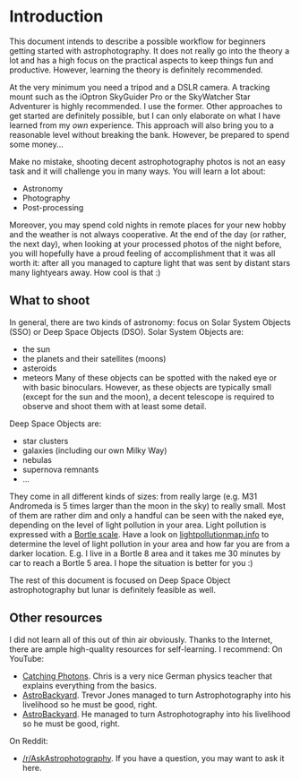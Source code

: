 # Introduction
This document intends to describe a possible workflow for beginners getting started with astrophotography.
It does not really go into the theory a lot and has a high focus on the practical aspects to keep things
fun and productive. However, learning the theory is definitely recommended.

At the very minimum you need a tripod and a DSLR camera. A tracking mount such as the iOptron SkyGuider Pro
or the SkyWatcher Star Adventurer is highly recommended. I use the former.
Other approaches to get started are definitely possible, but I can only elaborate on what I have learned from
my _own_ experience. This approach will also bring you to a reasonable level without breaking the bank. However, be prepared to
spend some money...

Make no mistake, shooting decent astrophotography photos is not an easy task and it will challenge you in many ways.
You will learn a lot about:
- Astronomy
- Photography
- Post-processing

Moreover, you may spend cold nights in remote places for your new hobby and the weather is not always cooperative.
At the end of the day (or rather, the next day), when looking at your processed photos of the night before, you will
hopefully have a proud feeling of accomplishment that it was all worth it: after all you managed to capture light
that was sent by distant stars many lightyears away. How cool is that :)

## What to shoot
In general, there are two kinds of astronomy: focus on Solar System Objects (SSO) or Deep Space Objects (DSO).
Solar System Objects are:
- the sun
- the planets and their satellites (moons)
- asteroids
- meteors
Many of these objects can be spotted with the naked eye or with basic binoculars. However, as these objects are typically small (except for the sun and the moon),
a decent telescope is required to observe and shoot them with at least some detail.

Deep Space Objects are:
- star clusters
- galaxies (including our own Milky Way)
- nebulas
- supernova remnants
- ...

They come in all different kinds of sizes: from really large (e.g. M31 Andromeda is 5 times larger than the moon in the sky) to really small.
Most of them are rather dim and only a handful can be seen with the naked eye, depending on the level of light pollution in your area.
Light pollution is expressed with a [Bortle scale](https://www.handprint.com/ASTRO/bortle.html). Have a look on [lightpollutionmap.info](https://www.lightpollutionmap.info) to determine the 
level of light pollution in your area and how far you are from a darker location. E.g. I live in a Bortle 8 area and it takes me 30 minutes by car to reach a Bortle 5 area. 
I hope the situation is better for you :)

The rest of this document is focused on Deep Space Object astrophotography but lunar is definitely feasible as well.



## Other resources
I did not learn all of this out of thin air obviously. Thanks to the Internet, there are ample high-quality resources
for self-learning. I recommend:
On YouTube:
- [Catching Photons](https://www.youtube.com/channel/UCSXg2T4Lqc6OHTmRE3ftLaQ). Chris is a very nice German physics teacher that explains everything from the basics.
- [AstroBackyard](https://www.youtube.com/channel/UCn3npsPixgoi_xLdCg9J-LQ). Trevor Jones managed to turn Astrophotography into his livelihood so he must be good, right.
- [AstroBackyard](https://www.youtube.com/channel/UCn3npsPixgoi_xLdCg9J-LQ). He managed to turn Astrophotography into his livelihood so he must be good, right.

On Reddit:
- [/r/AskAstrophotography](https://www.reddit.com/r/AskAstrophotography/). If you have a question, you may want to ask it here.
